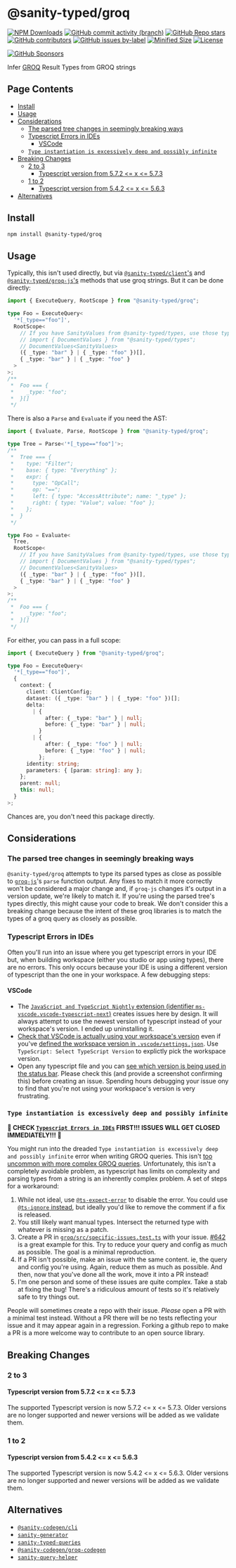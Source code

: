 # @sanity-typed/groq

[![NPM Downloads](https://img.shields.io/npm/dw/@sanity-typed/groq?style=flat&logo=npm)](https://www.npmjs.com/package/@sanity-typed/groq)
[![GitHub commit activity (branch)](https://img.shields.io/github/commit-activity/m/saiichihashimoto/sanity-typed?style=flat&logo=github)](https://github.com/saiichihashimoto/sanity-typed/pulls?q=is%3Apr+is%3Aclosed)
[![GitHub Repo stars](https://img.shields.io/github/stars/saiichihashimoto/sanity-typed?style=flat&logo=github)](https://github.com/saiichihashimoto/sanity-typed/stargazers)
[![GitHub contributors](https://img.shields.io/github/contributors/saiichihashimoto/sanity-typed?style=flat&logo=github)](https://github.com/saiichihashimoto/sanity-typed/graphs/contributors)
[![GitHub issues by-label](https://img.shields.io/github/issues/saiichihashimoto/sanity-typed/help%20wanted?style=flat&logo=github&color=007286)](https://github.com/saiichihashimoto/sanity-typed/labels/help%20wanted)
[![Minified Size](https://img.shields.io/bundlephobia/min/@sanity-typed/groq?style=flat)](https://www.npmjs.com/package/@sanity-typed/groq?activeTab=code)
[![License](https://img.shields.io/github/license/saiichihashimoto/sanity-typed?style=flat)](LICENSE)

[![GitHub Sponsors](https://img.shields.io/github/sponsors/saiichihashimoto?style=flat&logo=githubsponsors)](https://github.com/sponsors/saiichihashimoto)

Infer [GROQ](https://github.com/sanity-io/groq) Result Types from GROQ strings

## Page Contents
- [Install](#install)
- [Usage](#usage)
- [Considerations](#considerations)
  - [The parsed tree changes in seemingly breaking ways](#the-parsed-tree-changes-in-seemingly-breaking-ways)
  - [Typescript Errors in IDEs](#typescript-errors-in-ides)
    - [VSCode](#vscode)
  - [`Type instantiation is excessively deep and possibly infinite`](#type-instantiation-is-excessively-deep-and-possibly-infinite)
- [Breaking Changes](#breaking-changes)
  - [2 to 3](#2-to-3)
    - [Typescript version from 5.7.2 <= x <= 5.7.3](#typescript-version-from-572--x--573)
  - [1 to 2](#1-to-2)
    - [Typescript version from 5.4.2 <= x <= 5.6.3](#typescript-version-from-542--x--563)
- [Alternatives](#alternatives)

## Install

```bash
npm install @sanity-typed/groq
```

## Usage

Typically, this isn't used directly, but via [`@sanity-typed/client`'s](../client) and [`@sanity-typed/groq-js`'s](../groq-js) methods that use groq strings. But it can be done directly:

```typescript
import { ExecuteQuery, RootScope } from "@sanity-typed/groq";

type Foo = ExecuteQuery<
  '*[_type=="foo"]',
  RootScope<
    // If you have SanityValues from @sanity-typed/types, use those types:
    // import { DocumentValues } from "@sanity-typed/types";
    // DocumentValues<SanityValues>
    ({ _type: "bar" } | { _type: "foo" })[],
    { _type: "bar" } | { _type: "foo" }
  >
>;
/**
 *  Foo === {
 *    _type: "foo";
 *  }[]
 */
```

There is also a `Parse` and `Evaluate` if you need the AST:

```typescript
import { Evaluate, Parse, RootScope } from "@sanity-typed/groq";

type Tree = Parse<'*[_type=="foo"]'>;
/**
 *  Tree === {
 *    type: "Filter";
 *    base: { type: "Everything" };
 *    expr: {
 *      type: "OpCall";
 *      op: "==";
 *      left: { type: "AccessAttribute"; name: "_type" };
 *      right: { type: "Value"; value: "foo" };
 *    };
 *  }
 */

type Foo = Evaluate<
  Tree,
  RootScope<
    // If you have SanityValues from @sanity-typed/types, use those types:
    // import { DocumentValues } from "@sanity-typed/types";
    // DocumentValues<SanityValues>
    ({ _type: "bar" } | { _type: "foo" })[],
    { _type: "bar" } | { _type: "foo" }
  >
>;
/**
 *  Foo === {
 *    _type: "foo";
 *  }[]
 */
```

For either, you can pass in a full scope:

```typescript
import { ExecuteQuery } from "@sanity-typed/groq";

type Foo = ExecuteQuery<
  '*[_type=="foo"]',
  {
    context: {
      client: ClientConfig;
      dataset: ({ _type: "bar" } | { _type: "foo" })[];
      delta:
        | {
            after: { _type: "bar" } | null;
            before: { _type: "bar" } | null;
          }
        | {
            after: { _type: "foo" } | null;
            before: { _type: "foo" } | null;
          };
      identity: string;
      parameters: { [param: string]: any };
    };
    parent: null;
    this: null;
  }
>;
```

Chances are, you don't need this package directly.

## Considerations

### The parsed tree changes in seemingly breaking ways

`@sanity-typed/groq` attempts to type its parsed types as close as possible to [`groq-js`](https://github.com/sanity-io/groq-js)'s `parse` function output. Any fixes to match it more correctly won't be considered a major change and, if `groq-js` changes it's output in a version update, we're likely to match it. If you're using the parsed tree's types directly, this might cause your code to break. We don't consider this a breaking change because the intent of these groq libraries is to match the types of a groq query as closely as possible.
### Typescript Errors in IDEs

Often you'll run into an issue where you get typescript errors in your IDE but, when building workspace (either you studio or app using types), there are no errors. This only occurs because your IDE is using a different version of typescript than the one in your workspace. A few debugging steps:

#### VSCode

- The [`JavaScript and TypeScript Nightly` extension (identifier `ms-vscode.vscode-typescript-next`)](https://marketplace.visualstudio.com/items?itemName=ms-vscode.vscode-typescript-next) creates issues here by design. It will always attempt to use the newest version of typescript instead of your workspace's version. I ended up uninstalling it.
- [Check that VSCode is actually using your workspace's version](https://code.visualstudio.com/docs/typescript/typescript-compiling#_compiler-versus-language-service) even if you've [defined the workspace version in `.vscode/settings.json`](https://code.visualstudio.com/docs/typescript/typescript-compiling#_using-the-workspace-version-of-typescript). Use `TypeScript: Select TypeScript Version` to explictly pick the workspace version.
- Open any typescript file and you can [see which version is being used in the status bar](https://code.visualstudio.com/docs/typescript/typescript-compiling#_compiler-versus-language-service). Please check this (and provide a screenshot confirming this) before creating an issue. Spending hours debugging your issue ony to find that you're not using your workspace's version is very frustrating.
### `Type instantiation is excessively deep and possibly infinite`

**🚨 CHECK [`Typescript Errors in IDEs`](#typescript-errors-in-ides) FIRST!!! ISSUES WILL GET CLOSED IMMEDIATELY!!! 🚨**

You might run into the dreaded `Type instantiation is excessively deep and possibly infinite` error when writing GROQ queries. This isn't [too uncommon with more complex GROQ queries](https://github.com/saiichihashimoto/sanity-typed/issues?q=is%3Aissue+instantiation+is%3Aclosed). Unfortunately, this isn't a completely avoidable problem, as typescript has limits on complexity and parsing types from a string is an inherently complex problem. A set of steps for a workaround:

1. While not ideal, use [`@ts-expect-error`](https://www.typescriptlang.org/docs/handbook/release-notes/typescript-3-9.html#-ts-expect-error-comments) to disable the error. You could use [`@ts-ignore` instead](https://www.typescriptlang.org/docs/handbook/release-notes/typescript-3-9.html#ts-ignore-or-ts-expect-error), but ideally you'd like to remove the comment if a fix is released.
2. You still likely want manual types. Intersect the returned type with whatever is missing as a patch.
3. Create a PR in [`groq/src/specific-issues.test.ts`](../groq/src/specific-issues.test.ts) with your issue. [#642](https://github.com/saiichihashimoto/sanity-typed/pull/642/files) is a great example for this. Try to reduce your query and config as much as possible. The goal is a minimal reproduction.
4. If a PR isn't possible, make an issue with the same content. ie, the query and config you're using. Again, reduce them as much as possible. And then, now that you've done all the work, move it into a PR instead!
5. I'm one person and some of these issues are quite complex. Take a stab at fixing the bug! There's a ridiculous amount of tests so it's relatively safe to try things out.

People will sometimes create a repo with their issue. _Please_ open a PR with a minimal test instead. Without a PR there will be no tests reflecting your issue and it may appear again in a regression. Forking a github repo to make a PR is a more welcome way to contribute to an open source library.

## Breaking Changes

### 2 to 3

#### Typescript version from 5.7.2 <= x <= 5.7.3

The supported Typescript version is now 5.7.2 <= x <= 5.7.3. Older versions are no longer supported and newer versions will be added as we validate them.

### 1 to 2

#### Typescript version from 5.4.2 <= x <= 5.6.3

The supported Typescript version is now 5.4.2 <= x <= 5.6.3. Older versions are no longer supported and newer versions will be added as we validate them.

## Alternatives

- [`@sanity-codegen/cli`](https://www.npmjs.com/package/@sanity-codegen/cli)
- [`sanity-generator`](https://www.npmjs.com/package/sanity-generator)
- [`sanity-typed-queries`](https://www.npmjs.com/package/sanity-generator)
- [`@sanity-codegen/groq-codegen`](https://www.npmjs.com/package/@sanity-codegen/groq-codegen)
- [`sanity-query-helper`](https://www.npmjs.com/package/sanity-query-helper)
